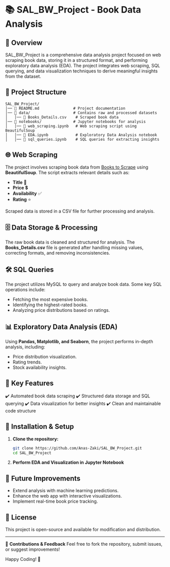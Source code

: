 # 📚 SAL_BW_Project - Book Data Analysis

## 📝 Overview
SAL_BW_Project is a comprehensive data analysis project focused on web scraping book data, storing it in a structured format, and performing exploratory data analysis (EDA). The project integrates web scraping, SQL querying, and data visualization techniques to derive meaningful insights from the dataset.

## 📂 Project Structure
```
SAL_BW_Project/
│── 📄 README.md               # Project documentation
│── 📂 data/                   # Contains raw and processed datasets
│   │── 📄 Books_Details.csv    # Scraped book data
│── 📂 notebooks/              # Jupyter notebooks for analysis
│   │── 📄 web_scraping.ipynb   # Web scraping script using BeautifulSoup
│   │── 📄 EDA.ipynb            # Exploratory Data Analysis notebook
│   │── 📄 sql_queries.ipynb    # SQL queries for extracting insights
```

## 🌐 Web Scraping
The project involves scraping book data from [Books to Scrape](http://books.toscrape.com/) using **BeautifulSoup**. The script extracts relevant details such as:
- **Title** 📖
- **Price** 💲
- **Availability** ✅
- **Rating** ⭐

Scraped data is stored in a CSV file for further processing and analysis.

## 🗄️ Data Storage & Processing
The raw book data is cleaned and structured for analysis. The **Books_Details.csv** file is generated after handling missing values, correcting formats, and removing inconsistencies.

## 🛠️ SQL Queries
The project utilizes MySQL to query and analyze book data. Some key SQL operations include:
- Fetching the most expensive books.
- Identifying the highest-rated books.
- Analyzing price distributions based on ratings.

## 📊 Exploratory Data Analysis (EDA)
Using **Pandas, Matplotlib, and Seaborn**, the project performs in-depth analysis, including:
- Price distribution visualization.
- Rating trends.
- Stock availability insights.

## 📌 Key Features
✔️ Automated book data scraping
✔️ Structured data storage and SQL querying
✔️ Data visualization for better insights
✔️ Clean and maintainable code structure

## 🔧 Installation & Setup
1. **Clone the repository:**
   ```bash
   git clone https://github.com/Anas-Zaki/SAL_BW_Project.git
   cd SAL_BW_Project
   ```
2. **Perform EDA and Visualization in Jupyter Notebook**

## 🚀 Future Improvements
- Extend analysis with machine learning predictions.
- Enhance the web app with interactive visualizations.
- Implement real-time book price tracking.

## 📜 License
This project is open-source and available for modification and distribution.

---

📩 **Contributions & Feedback**
Feel free to fork the repository, submit issues, or suggest improvements!

Happy Coding! 🚀
